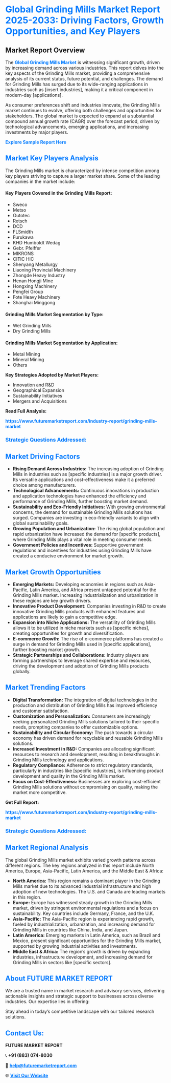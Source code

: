 <h1 style="color: #007BFF;">Global Grinding Mills Market Report 2025-2033: Driving Factors, Growth Opportunities, and Key Players</h1>

<section id="overview">
<h2>Market Report Overview</h2>
<p>The <a href="https://www.futuremarketreport.com/industry-report/grinding-mills-market" style="color: #007BFF; text-decoration: none;"><strong>Global Grinding Mills Market</strong></a> is witnessing significant growth, driven by increasing demand across various industries. This report delves into the key aspects of the Grinding Mills market, providing a comprehensive analysis of its current status, future potential, and challenges. The demand for Grinding Mills has surged due to its wide-ranging applications in industries such as [insert industries], making it a critical component in modern-day [applications].</p>
<p>As consumer preferences shift and industries innovate, the Grinding Mills market continues to evolve, offering both challenges and opportunities for stakeholders. The global market is expected to expand at a substantial compound annual growth rate (CAGR) over the forecast period, driven by technological advancements, emerging applications, and increasing investments by major players.</p>
</section>

<section id="overview">
<p><a href="https://www.futuremarketreport.com/request-sample/reportId=91813" style="color: #007BFF; text-decoration: none;"><strong>Explore Sample Report Here</strong></a></p>
</section>

<section id="key-players">
<h2 style="color: #007BFF;">Market Key Players Analysis</h2>
<p>The Grinding Mills market is characterized by intense competition among key players striving to capture a larger market share. Some of the leading companies in the market include:</p>
<h4>Key Players Covered in the Grinding Mills Report:</h4>
<ul><li>Sweco</li><li>Metso</li><li>Outotec</li><li>Retsch</li><li>DCD</li><li>FLSmidth</li><li>Furukawa</li><li>KHD Humboldt Wedag</li><li>Gebr. Pfeiffer</li><li>MIKRONS</li><li>CITIC HIC</li><li>Shenyang Metallurgy</li><li>Liaoning Provincial Machinery</li><li>Zhongde Heavy Industry</li><li>Henan Hongji Mine</li><li>Hongxing Machinery</li><li>Pengfei Group</li><li>Fote Heavy Machinery</li><li>Shanghai Minggong</li></ul>
<h4>Grinding Mills Market Segmentation by Type:</h4>
<ul><li>Wet Grinding Mills</li><li>Dry Grinding Mills</li></ul>

<h4>Grinding Mills Market Segmentation by Application:</h4>
<ul><li>Metal Mining</li><li>Mineral Mining</li><li>Others</li></ul>
<p><strong>Key Strategies Adopted by Market Players:</strong></p>
<ul>
<li>Innovation and R&D</li>
<li>Geographical Expansion</li>
<li>Sustainability Initiatives</li>
<li>Mergers and Acquisitions</li>
</ul>
</section>

<section>
<p><strong>Read Full Analysis: </strong></p><a href="https://www.futuremarketreport.com/industry-report/grinding-mills-market" style="color: #007BFF; text-decoration: none;"><strong>https://www.futuremarketreport.com/industry-report/grinding-mills-market</strong></a>
<h3 style="color: #007BFF;">Strategic Questions Addressed:</h3>
</section>

<section id="driving-factors">
<h2 style="color: #007BFF;">Market Driving Factors</h2>
<ul>
<li><strong>Rising Demand Across Industries:</strong> The increasing adoption of Grinding Mills in industries such as [specific industries] is a major growth driver. Its versatile applications and cost-effectiveness make it a preferred choice among manufacturers.</li>
<li><strong>Technological Advancements:</strong> Continuous innovations in production and application technologies have enhanced the efficiency and performance of Grinding Mills, further boosting market demand.</li>
<li><strong>Sustainability and Eco-Friendly Initiatives:</strong> With growing environmental concerns, the demand for sustainable Grinding Mills solutions has surged. Companies are investing in eco-friendly variants to align with global sustainability goals.</li>
<li><strong>Growing Population and Urbanization:</strong> The rising global population and rapid urbanization have increased the demand for [specific products], where Grinding Mills plays a vital role in meeting consumer needs.</li>
<li><strong>Government Policies and Incentives:</strong> Supportive government regulations and incentives for industries using Grinding Mills have created a conducive environment for market growth.</li>
</ul>
</section>

<section id="growth-opportunities">
<h2 style="color: #007BFF;">Market Growth Opportunities</h2>
<ul>
<li><strong>Emerging Markets:</strong> Developing economies in regions such as Asia-Pacific, Latin America, and Africa present untapped potential for the Grinding Mills market. Increasing industrialization and urbanization in these regions are key growth drivers.</li>
<li><strong>Innovative Product Development:</strong> Companies investing in R&D to create innovative Grinding Mills products with enhanced features and applications are likely to gain a competitive edge.</li>
<li><strong>Expansion into Niche Applications:</strong> The versatility of Grinding Mills allows it to be utilized in niche markets such as [specific niches], creating opportunities for growth and diversification.</li>
<li><strong>E-commerce Growth:</strong> The rise of e-commerce platforms has created a surge in demand for Grinding Mills used in [specific applications], further boosting market growth.</li>
<li><strong>Strategic Partnerships and Collaborations:</strong> Industry players are forming partnerships to leverage shared expertise and resources, driving the development and adoption of Grinding Mills products globally.</li>
</ul>
</section>

<section id="trending-factors">
<h2 style="color: #007BFF;">Market Trending Factors</h2>
<ul>
<li><strong>Digital Transformation:</strong> The integration of digital technologies in the production and distribution of Grinding Mills has improved efficiency and customer satisfaction.</li>
<li><strong>Customization and Personalization:</strong> Consumers are increasingly seeking personalized Grinding Mills solutions tailored to their specific needs, prompting companies to offer customizable options.</li>
<li><strong>Sustainability and Circular Economy:</strong> The push towards a circular economy has driven demand for recyclable and reusable Grinding Mills solutions.</li>
<li><strong>Increased Investment in R&D:</strong> Companies are allocating significant resources to research and development, resulting in breakthroughs in Grinding Mills technology and applications.</li>
<li><strong>Regulatory Compliance:</strong> Adherence to strict regulatory standards, particularly in industries like [specific industries], is influencing product development and quality in the Grinding Mills market.</li>
<li><strong>Focus on Cost-Effectiveness:</strong> Businesses are exploring cost-efficient Grinding Mills solutions without compromising on quality, making the market more competitive.</li>
</ul>
</section>

<section>
<p><strong>Get Full Report: </strong></p><a href="https://www.futuremarketreport.com/industry-report/grinding-mills-market" style="color: #007BFF; text-decoration: none;"><strong>https://www.futuremarketreport.com/industry-report/grinding-mills-market</strong></a>
<h3 style="color: #007BFF;">Strategic Questions Addressed:</h3>
</section>


<section id="regional-analysis">
<h2 style="color: #007BFF;">Market Regional Analysis</h2>
<p>The global Grinding Mills market exhibits varied growth patterns across different regions. The key regions analyzed in this report include North America, Europe, Asia-Pacific, Latin America, and the Middle East & Africa:</p>
<ul>
<li><strong>North America:</strong> This region remains a dominant player in the Grinding Mills market due to its advanced industrial infrastructure and high adoption of new technologies. The U.S. and Canada are leading markets in this region.</li>
<li><strong>Europe:</strong> Europe has witnessed steady growth in the Grinding Mills market, driven by stringent environmental regulations and a focus on sustainability. Key countries include Germany, France, and the U.K.</li>
<li><strong>Asia-Pacific:</strong> The Asia-Pacific region is experiencing rapid growth, fueled by industrialization, urbanization, and increasing demand for Grinding Mills in countries like China, India, and Japan.</li>
<li><strong>Latin America:</strong> Emerging markets in Latin America, such as Brazil and Mexico, present significant opportunities for the Grinding Mills market, supported by growing industrial activities and investments.</li>
<li><strong>Middle East & Africa:</strong> The region’s growth is driven by expanding industries, infrastructure development, and increasing demand for Grinding Mills in sectors like [specific sectors].</li>
</ul>
</section>

<footer>
<h2 style="color: #007BFF;">About FUTURE MARKET REPORT</h2>
<p>We are a trusted name in market research and advisory services, delivering actionable insights and strategic support to businesses across diverse industries. Our expertise lies in offering:</p>

<p>Stay ahead in today’s competitive landscape with our tailored research solutions.</p>

<h2 style="color: #007BFF;">Contact Us:</h2>
<p><strong>FUTURE MARKET REPORT</strong></p>
<p>📞 <strong>+91 (883) 074-8030</strong></p>
<p>📧 <strong><a href="mailto:help@futuremarketreport.com" style="color: #007BFF;">help@futuremarketreport.com</a></strong></p>
<p>🌐 <strong><a href="https://www.futuremarketreport.com/" style="color: #007BFF;">Visit Our Website</a></strong></p>
</footer>